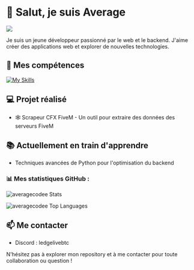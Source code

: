 # :wave: Salut, je suis **Average**

<kbd><img src="https://i.pinimg.com/736x/30/68/0e/30680ebe65f38677cd1160fe33955092.jpg"></kbd>


Je suis un jeune développeur passionné par le web et le backend. J'aime créer des applications web et explorer de nouvelles technologies.

## :rocket: Mes compétences
[![My Skills](https://skillicons.dev/icons?i=py,flask,html,css,bash&perline=2)](https://skillicons.dev)

## :computer: Projet réalisé
- :spider_web: Scrapeur CFX FiveM - Un outil pour extraire des données des serveurs FiveM

## :books: Actuellement en train d'apprendre
- Techniques avancées de Python pour l'optimisation du backend

### :bar_chart: **Mes statistiques GitHub :**
![averagecodee Stats](https://github-readme-stats.vercel.app/api?username=averagecodee&theme=prussian&show_icons=true&hide_border=true&count_private=true)

![averagecodee Top Languages](https://github-readme-stats.vercel.app/api/top-langs/?username=averagecodee&theme=prussian&show_icons=true&hide_border=true&layout=compact)

## :mailbox: Me contacter
- Discord : ledgelivebtc


N'hésitez pas à explorer mon repository et à me contacter pour toute collaboration ou question !
